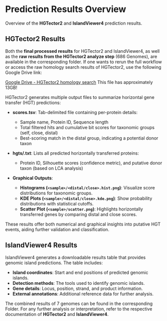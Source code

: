# Prediction Results Overview

Overview of the **HGTector2** and **IslandViewer4** prediction results.

## HGTector2 Results
Both the **final processed results** for HGTector2 and IslandViewer4, as well as the **raw results from the HGTector2 analyze step** (686 Genomes), are available in the corresponding folder. If one wants to rerun the full workflow or access the raw homology search results of HGTector2, use the following Google Drive link:

[Google Drive - HGTector2 homology search](https://drive.google.com/drive/folders/1lK4vnQcEtd2CXB5jZRgTd8OBsiibe5au?usp=sharing) 
This file has approximately 13GB!

HGTector2 generates multiple output files to summarize horizontal gene transfer (HGT) predictions:

- **scores.tsv**: Tab-delimited file containing per-protein details:
  - Sample name, Protein ID, Sequence length
  - Total filtered hits and cumulative bit scores for taxonomic groups (self, close, distal)
  - Best-scoring match in the distal group, indicating a potential donor taxon

- **hgts/<sample>.txt**: Lists all predicted horizontally transferred proteins:
  - Protein ID, Silhouette scores (confidence metric), and putative donor taxon (based on LCA analysis)

- **Graphical Outputs**:
  - **Histograms (`<sample>/<distal/close>.hist.png`)**: Visualize score distributions for taxonomic groups.
  - **KDE Plots (`<sample>/<distal/close>.kde.png`)**: Show probability distributions with statistical cutoffs.
  - **Scatter Plot (`<sample>/scatter.png`)**: Highlights horizontally transferred genes by comparing distal and close scores.

These results offer both numerical and graphical insights into putative HGT events, aiding further validation and classification.

## IslandViewer4 Results
IslandViewer4 generates a downloadable results table that provides genomic island predictions. The table includes:
- **Island coordinates**: Start and end positions of predicted genomic islands.
- **Detection methods**: The tools used to identify genomic islands.
- **Gene details**: Locus, position, strand, and product information.
- **External annotations**: Additional reference data for further analysis.

The combined results of 7 genomes can be found in the corresponding Folder.
For any further analysis or interpretation, refer to the respective documentation of **HGTector2** and **IslandViewer4**.

